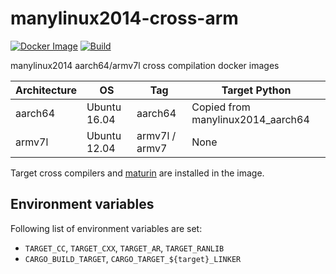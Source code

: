 # manylinux2014-cross-arm

[![Docker Image](https://img.shields.io/docker/pulls/messense/manylinux2014-cross.svg?maxAge=2592000)](https://hub.docker.com/r/messense/manylinux2014-cross/)
[![Build](https://github.com/messense/manylinux2014-cross-arm/workflows/Build/badge.svg)](https://github.com/messense/manylinux2014-cross-arm/actions?query=workflow%3ABuild)

manylinux2014 aarch64/armv7l cross compilation docker images

| Architecture |      OS      |       Tag       |      Target Python                |
| ------------ | ------------ | --------------- | --------------------------------- |
| aarch64      | Ubuntu 16.04 | aarch64         | Copied from manylinux2014_aarch64 |
| armv7l       | Ubuntu 12.04 | armv7l / armv7  | None                              |

Target cross compilers and [maturin](https://github.com/PyO3/maturin) are installed in the image.

## Environment variables

Following list of environment variables are set:

* `TARGET_CC`, `TARGET_CXX`, `TARGET_AR`, `TARGET_RANLIB`
* `CARGO_BUILD_TARGET`, `CARGO_TARGET_${target}_LINKER`

